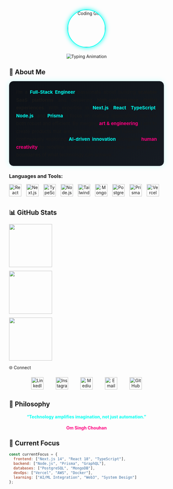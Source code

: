 <div align="center">

<!-- 🧠 Animated Intro Header -->
<div style="display: flex; flex-direction: column; align-items: center; justify-content: center; gap: 20px; margin-bottom: 30px;">
  <img src="https://i.gifer.com/4I9G.gif" alt="Coding GIF" width="120" height="120" style="border-radius: 50%; border: 2px solid #00fff0; box-shadow: 0 0 15px #00fff0;" />
  <img src="https://readme-typing-svg.herokuapp.com?font=Fira+Code&weight=600&size=28&pause=800&duration=4000&color=00FFF0&center=true&vCenter=true&width=600&height=60&lines=Hey+👋,+I'm+Om+Singh+Chouhan;Full-Stack+Engineer+%26+SaaS+Builder;Next.js+%7C+React+%7C+Node.js+%7C+Prisma" alt="Typing Animation"/>
</div>

</div>

## 🚀 About Me  

<div align="center" style="max-width: 850px; background: linear-gradient(135deg, #0d1117, #161b22); padding: 22px; border-radius: 14px; border: 1px solid #30363d; box-shadow: 0 0 18px rgba(0,255,240,0.2); font-size:15px; line-height:1.7; text-align:justify;">
I’m a <strong style="color:#00fff0;">Full-Stack Engineer</strong> passionate about building <strong>scalable SaaS platforms</strong> and delivering <strong>high-performance digital experiences</strong>. With expertise in <strong style="color:#00fff0;">Next.js</strong>, <strong style="color:#00fff0;">React</strong>, <strong style="color:#00fff0;">TypeScript</strong>, <strong style="color:#00fff0;">Node.js</strong>, and <strong style="color:#00fff0;">Prisma</strong>, I focus on crafting applications that are both robust and efficient. By merging <strong style="color:#ff007f;">art & engineering</strong>, I aim to create products that are intuitive, elegant, and functional. I am continuously exploring <strong style="color:#00fff0;">AI-driven innovation</strong> alongside <strong style="color:#ff007f;">human creativity</strong> to redefine modern web experiences and push the boundaries of what technology can achieve.
</div>


<h3 align="left">Languages and Tools:</h3>
<div align="center" style="display:flex; flex-wrap:nowrap; gap:16px; margin-top:12px; overflow-x:auto; padding-bottom:8px;">
  <a href="https://reactjs.org/" target="_blank" rel="noreferrer"><img src="https://cdn.jsdelivr.net/gh/devicons/devicon/icons/react/react-original.svg" alt="React" width="40" height="40"/></a>
  <a href="https://nextjs.org/" target="_blank" rel="noreferrer"><img src="https://cdn.jsdelivr.net/gh/devicons/devicon/icons/nextjs/nextjs-original.svg" alt="Next.js" width="40" height="40"/></a>
  <a href="https://www.typescriptlang.org/" target="_blank" rel="noreferrer"><img src="https://cdn.jsdelivr.net/gh/devicons/devicon/icons/typescript/typescript-original.svg" alt="TypeScript" width="40" height="40"/></a>
  <a href="https://nodejs.org/" target="_blank" rel="noreferrer"><img src="https://cdn.jsdelivr.net/gh/devicons/devicon/icons/nodejs/nodejs-original.svg" alt="Node.js" width="40" height="40"/></a>
  <a href="https://tailwindcss.com/" target="_blank" rel="noreferrer"><img src="https://upload.wikimedia.org/wikipedia/commons/d/d5/Tailwind_CSS_Logo.svg" alt="Tailwind CSS" width="40" height="40"/></a>
  <a href="https://www.mongodb.com/" target="_blank" rel="noreferrer"><img src="https://cdn.jsdelivr.net/gh/devicons/devicon/icons/mongodb/mongodb-original.svg" alt="MongoDB" width="40" height="40"/></a>
  <a href="https://www.postgresql.org/" target="_blank" rel="noreferrer"><img src="https://cdn.jsdelivr.net/gh/devicons/devicon/icons/postgresql/postgresql-original.svg" alt="PostgreSQL" width="40" height="40"/></a>
  <a href="https://www.prisma.io/" target="_blank" rel="noreferrer"><img src="https://cdn.jsdelivr.net/gh/devicons/devicon/icons/prisma/prisma-original.svg" alt="Prisma" width="40" height="40"/></a>
  <a href="https://vercel.com/" target="_blank" rel="noreferrer"><img src="https://cdn.jsdelivr.net/gh/devicons/devicon/icons/vercel/vercel-original.svg" alt="Vercel" width="40" height="40"/></a>
  <a href="https://aws.amazon.com/" target="_blank" rel="noreferrer"><img src="https://upload.wikimedia.org/wikipedia/commons/9/93/Amazon_Web_Services_Logo.svg" alt="AWS" width="40" height="40"/></a>
  <a href="https://www.netlify.com/" target="_blank" rel="noreferrer"><img src="https://cdn.jsdelivr.net/gh/devicons/devicon/icons/netlify/netlify-original.svg" alt="Netlify" width="40" height="40"/></a>
  <a href="https://www.figma.com/" target="_blank" rel="noreferrer"><img src="https://cdn.jsdelivr.net/gh/devicons/devicon/icons/figma/figma-original.svg" alt="Figma" width="40" height="40"/></a>
  <a href="https://code.visualstudio.com/" target="_blank" rel="noreferrer"><img src="https://cdn.jsdelivr.net/gh/devicons/devicon/icons/vscode/vscode-original.svg" alt="VS Code" width="40" height="40"/></a>
  <a href="https://git-scm.com/" target="_blank" rel="noreferrer"><img src="https://cdn.jsdelivr.net/gh/devicons/devicon/icons/git/git-original.svg" alt="Git" width="40" height="40"/></a>
  <!-- Java -->
  <a href="https://www.java.com/" target="_blank" rel="noreferrer">
    <img src="https://cdn.jsdelivr.net/gh/devicons/devicon/icons/java/java-original.svg" alt="Java" width="40" height="40"/>
  </a>
  <a href="https://www.python.org/" target="_blank" rel="noreferrer">
    <img src="https://cdn.jsdelivr.net/gh/devicons/devicon/icons/python/python-original.svg" alt="Python" width="40" height="40"/>
  </a>
  <a href="https://opencv.org/" target="_blank" rel="noreferrer">
    <img src="https://www.vectorlogo.zone/logos/opencv/opencv-icon.svg" alt="OpenCV" width="40" height="40"/>
  </a>
  <a href="https://www.postman.com/" target="_blank" rel="noreferrer">
    <img src="https://cdn.jsdelivr.net/gh/devicons/devicon/icons/postman/postman-original.svg" alt="Postman" width="40" height="40"/>
  </a>
</div>

## 📊 GitHub Stats  

<div align="center" style="display:flex; flex-direction:column; gap:12px; margin-top:12px; max-width:850px;">

<img height="140em" src="https://github-readme-stats.vercel.app/api?username=om-singh-ui&show_icons=true&theme=radical&hide_border=true&bg_color=0d1117&title_color=00fff0&icon_color=ff007f&text_color=ffffff" />
<img height="140em" src="https://github-readme-streak-stats.herokuapp.com?user=om-singh-ui&theme=radical&hide_border=true&background=0d1117&ring=00fff0&fire=ff007f&currStreakLabel=00fff0&dates=ffffff" />
<img height="140em" src="https://github-readme-stats.vercel.app/api/top-langs/?username=om-singh-ui&layout=compact&theme=radical&hide_border=true&bg_color=0d1117&title_color=00fff0&text_color=ffffff" />

</div>


🌐 Connect  

<div align="center" style="display:flex; flex-wrap:wrap; justify-content:center; gap:28px; margin-top:16px;">
  <a href="https://www.linkedin.com/in/om-singh-chouhan-1a761a323/" target="_blank" style="margin: 6px;">
    <img src="https://raw.githubusercontent.com/rahuldkjain/github-profile-readme-generator/master/src/images/icons/Social/linked-in-alt.svg" alt="LinkedIn" height="40" width="40" />
  </a>
  <a href="https://www.instagram.com/om_singh_chouhan_/" target="_blank" style="margin: 6px;">
    <img src="https://raw.githubusercontent.com/rahuldkjain/github-profile-readme-generator/master/src/images/icons/Social/instagram.svg" alt="Instagram" height="40" width="40" />
  </a>
  <a href="https://medium.com/@omchouhan227" target="_blank" style="margin: 6px;">
    <img src="https://raw.githubusercontent.com/rahuldkjain/github-profile-readme-generator/master/src/images/icons/Social/medium.svg" alt="Medium" height="40" width="40" />
  </a>
  <a href="mailto:omchouhan227@gmail.com" target="_blank" style="margin: 6px;">
    <img src="https://cdn.jsdelivr.net/gh/simple-icons/simple-icons/icons/gmail.svg" alt="Email" height="40" width="40" />
  </a>
  <a href="https://github.com/om-singh-ui" target="_blank" style="margin: 6px;">
    <img src="https://raw.githubusercontent.com/rahuldkjain/github-profile-readme-generator/master/src/images/icons/Social/github.svg" alt="GitHub" height="40" width="40" />
  </a>
</div>




## 💫 Philosophy  

<div align="center" style="max-width:700px; font-size:14px; margin-top:12px;">
<h4 style="color:#00fff0;">“Technology amplifies imagination, not just automation.”</h4>
<p style="color:#ff007f; font-weight:bold;">Om Singh Chouhan</p>
</div>

## 🎯 Current Focus  

```javascript
const currentFocus = {
  frontend: ["Next.js 14", "React 18", "TypeScript"],
  backend: ["Node.js", "Prisma", "GraphQL"],
  databases: ["PostgreSQL", "MongoDB"],
  devOps: ["Vercel", "AWS", "Docker"],
  learning: ["AI/ML Integration", "Web3", "System Design"]
};
